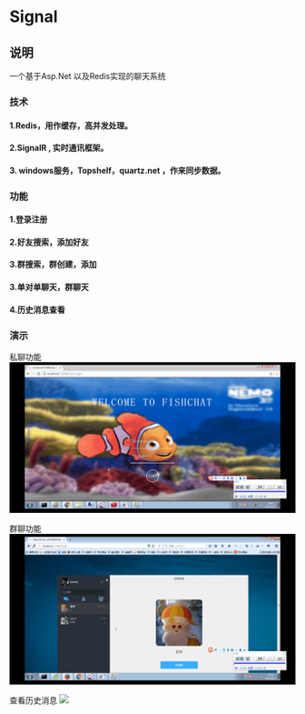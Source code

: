 # Signal

## 说明

一个基于Asp.Net 以及Redis实现的聊天系统


### 技术

#### 1.Redis，用作缓存，高并发处理。
#### 2.SignalR , 实时通讯框架。
#### 3. windows服务，Topshelf，quartz.net ，作来同步数据。

### 功能

#### 1.登录注册
#### 2.好友搜索，添加好友
#### 3.群搜索，群创建，添加
#### 3.单对单聊天，群聊天
#### 4.历史消息查看

### 演示  

私聊功能
![](https://github.com/andyliyuze/Signal/blob/master/SignalRChat/Images/%E5%8D%95%E8%81%8A.gif)

群聊功能
![](https://github.com/andyliyuze/Signal/blob/master/SignalRChat/Images/Animation.gif)

查看历史消息
![](https://github.com/andyliyuze/Signal/blob/master/SignalRChat/Images/%E6%9F%A5%E7%9C%8B%E5%8E%86%E5%8F%B2%E6%B6%88%E6%81%AF.gif)


